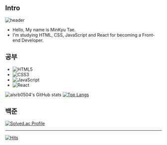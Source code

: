 ## Intro ##
![header](https://capsule-render.vercel.app/api?type=waving&color=gradient&height=300&section=header&text=Minkyu%20Tae&fontSize=90)

* Hello, My name is MinKyu Tae.
* I'm studying HTML, CSS, JavaScript and React for becoming a Front-end Developer.

## 공부 ##
* <img alt="HTML5" src="https://img.shields.io/badge/html5-%23E34F26.svg?style=for-the-badge&logo=html5&logoColor=white"/>
* <img alt="CSS3" src="https://img.shields.io/badge/css3-%231572B6.svg?style=for-the-badge&logo=css3&logoColor=white"/>
* <img alt="JavaScript" src="https://img.shields.io/badge/javascript-%23323330.svg?style=for-the-badge&logo=javascript&logoColor=%23F7DF1E"/>
* <img alt="React" src="https://img.shields.io/badge/react-%2320232a.svg?style=for-the-badge&logo=react&logoColor=%2361DAFB"/>

![alsrb0504's GitHub stats](https://github-readme-stats.vercel.app/api?username=alsrb0504&&show_icons=true&theme=vue)
[![Top Langs](https://github-readme-stats.vercel.app/api/top-langs/?username=alsrb0504&layout=compact&show_icons=true&hide=contribs,prs&cache_seconds=86400&theme=vue)](https://github.com/alsrb0504/github-readme-stats)



## 백준 ##
[![Solved.ac Profile](http://mazassumnida.wtf/api/generate_badge?boj=alsrb0504)](https://solved.ac/alsrb0504)


---
[![Hits](https://hits.seeyoufarm.com/api/count/incr/badge.svg?url=https%3A%2F%2Fgithub.com%2Falsrb0504&count_bg=%2379C83D&title_bg=%23555555&icon=&icon_color=%23E7E7E7&title=hits&edge_flat=false)](https://hits.seeyoufarm.com)

<!---
alsrb0504/alsrb0504 is a ✨ special ✨ repository because its `README.md` (this file) appears on your GitHub profile.
You can click the Preview link to take a look at your changes.
--->
